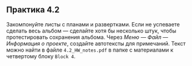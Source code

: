 ## Практика 4.2

Закомпонуйте листы с планами и развертками. Если не успеваете сделать весь альбом — сделайте хотя бы несколько штук, чтобы протестировать сохранения альбома. Через _Меню_ —  _Файл_ — _Информация о проекте_, создайте автотексты для примечаний. Текст можно найти в файле `4.2_HW_notes.pdf` в папке с материалами к четвертому блоку `Block 4`.

